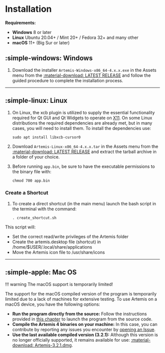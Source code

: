 # Installation

**Requirements:**

* **Windows** 8 or later
* **Linux** Ubuntu 20.04+ / Mint 20+ / Fedora 32+ and many other
* **macOS** 11+ (Big Sur or later)

## :simple-windows: Windows
1. Download the installer `Artemis-Windows-x86_64-4.x.x.exe` in the Assets menu from the [:material-download: LATEST RELEASE](https://github.com/AresValley/Artemis/releases) and follow the guided procedure to complete the installation process.

---

## :simple-linux: Linux
1. On Linux, the xcb plugin is utilized to supply the essential functionality required for Qt GUI and Qt Widgets to operate on [X11](https://doc.qt.io/qt-6/linux-requirements.html). On some Linux distributions the required dependencies are already met, but in many cases, you will need to install them. To install the dependencies use:

    ```
    sudo apt install libxcb-cursor0
    ```

2. Download `Artemis-Linux-x86_64-4.x.x.tar` in the Assets menu from the [:material-download: LATEST RELEASE](https://github.com/AresValley/Artemis/releases) and extract the tarball archive in a folder of your choice.
3. Before running `app.bin`, be sure to have the executable permissions to the binary file with:

    ```
    chmod 700 app.bin
    ```

### Create a Shortcut

1. To create a direct shortcut (in the main menu) launch the bash script in the terminal with the command:

    ```
    . create_shortcut.sh
    ```

This script will:

- Set the correct read/write privileges of the Artemis folder
- Create the artemis.desktop file (shortcut) in /home/$USER/.local/share/applications
- Move the Artemis icon file to /usr/share/icons

---

## :simple-apple: Mac OS
!!! warning
    The macOS support is temporarily limited!

The support for the macOS compiled version of the program is temporarily limited due to a lack of machines for extensive testing. To use Artemis on a macOS device, you have the following options:

* **Run the program directly from the source:** Follow the instructions provided in [this chapter](run_from_source.md) to launch the program from the source code.
* **Compile the Artemis 4 binaries on your machine:** In this case, you can contribute by reporting any issues you encounter by [opening an Issue](https://github.com/AresValley/Artemis/issues).
* **Use the last available compiled version (3.2.1):** Although this version is no longer officially supported, it remains available for use: [:material-download: Artemis-3.2.1.dmg](https://www.aresvalley.com/?sdm_process_download=1&download_id=377).

